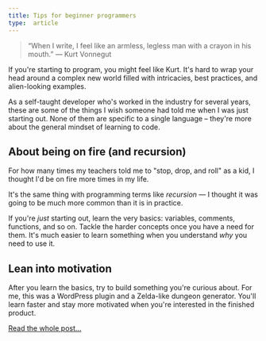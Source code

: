 ```yaml
---
title: Tips for beginner programmers
type:  article
---
```


> “When I write, I feel like an armless, legless man with a crayon in his mouth.” — Kurt Vonnegut

If you're starting to program, you might feel like Kurt. It's hard to wrap your head around a complex new world filled with intricacies, best practices, and alien-looking examples.

As a self-taught developer who's worked in the industry for several years, these are some of the things I wish someone had told me when I was just starting out. None of them are specific to a single language – they're more about the general mindset of learning to code.


## About being on fire (and recursion)

For how many times my teachers told me to "stop, drop, and roll" as a kid, I thought I'd be on fire more times in my life.

It's the same thing with programming terms like _recursion_ — I thought it was going to be much more common than it is in practice.

If you're _just_ starting out, learn the very basics: variables, comments, functions, and so on. Tackle the harder concepts once you have a need for them. It's much easier to learn something when you understand _why_ you need to use it.


## Lean into motivation

After you learn the basics, try to build something you're curious about. For me, this was a WordPress plugin and a Zelda-like dungeon generator. You'll learn faster and stay more motivated when you're interested in the finished product.


[Read the whole post...](https://zeph.co/programming)